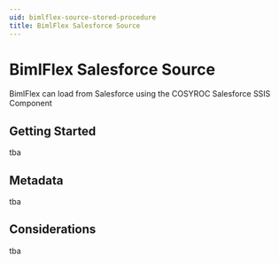 ```yaml
---
uid: bimlflex-source-stored-procedure
title: BimlFlex Salesforce Source
---
```

# BimlFlex Salesforce Source

BimlFlex can load from Salesforce using the COSYROC Salesforce SSIS Component

## Getting Started

tba

## Metadata

tba

## Considerations

tba
